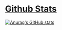 # [Github Stats](https://github-readme-stats.vercel.app/api?username=biud436&show_icons=true)
[![Anurag's GitHub stats](https://github-readme-stats.vercel.app/api?username=HundredCleanWater)](https://github.com/HundredCleanWater/github-readme-stats)

     
